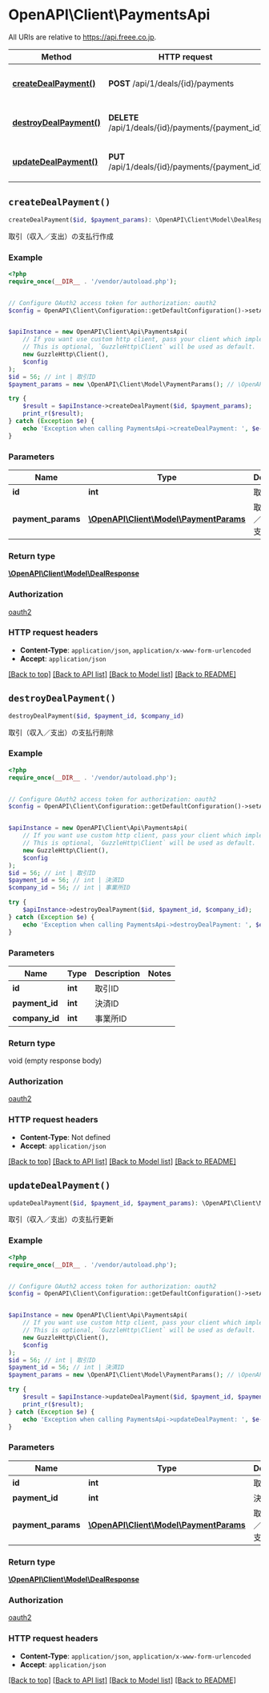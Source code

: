# OpenAPI\Client\PaymentsApi

All URIs are relative to https://api.freee.co.jp.

Method | HTTP request | Description
------------- | ------------- | -------------
[**createDealPayment()**](PaymentsApi.md#createDealPayment) | **POST** /api/1/deals/{id}/payments | 取引（収入／支出）の支払行作成
[**destroyDealPayment()**](PaymentsApi.md#destroyDealPayment) | **DELETE** /api/1/deals/{id}/payments/{payment_id} | 取引（収入／支出）の支払行削除
[**updateDealPayment()**](PaymentsApi.md#updateDealPayment) | **PUT** /api/1/deals/{id}/payments/{payment_id} | 取引（収入／支出）の支払行更新


## `createDealPayment()`

```php
createDealPayment($id, $payment_params): \OpenAPI\Client\Model\DealResponse
```

取引（収入／支出）の支払行作成

### Example

```php
<?php
require_once(__DIR__ . '/vendor/autoload.php');


// Configure OAuth2 access token for authorization: oauth2
$config = OpenAPI\Client\Configuration::getDefaultConfiguration()->setAccessToken('YOUR_ACCESS_TOKEN');


$apiInstance = new OpenAPI\Client\Api\PaymentsApi(
    // If you want use custom http client, pass your client which implements `GuzzleHttp\ClientInterface`.
    // This is optional, `GuzzleHttp\Client` will be used as default.
    new GuzzleHttp\Client(),
    $config
);
$id = 56; // int | 取引ID
$payment_params = new \OpenAPI\Client\Model\PaymentParams(); // \OpenAPI\Client\Model\PaymentParams | 取引（収入／支出）の支払行作成

try {
    $result = $apiInstance->createDealPayment($id, $payment_params);
    print_r($result);
} catch (Exception $e) {
    echo 'Exception when calling PaymentsApi->createDealPayment: ', $e->getMessage(), PHP_EOL;
}
```

### Parameters

Name | Type | Description  | Notes
------------- | ------------- | ------------- | -------------
 **id** | **int**| 取引ID |
 **payment_params** | [**\OpenAPI\Client\Model\PaymentParams**](../Model/PaymentParams.md)| 取引（収入／支出）の支払行作成 |

### Return type

[**\OpenAPI\Client\Model\DealResponse**](../Model/DealResponse.md)

### Authorization

[oauth2](../../README.md#oauth2)

### HTTP request headers

- **Content-Type**: `application/json`, `application/x-www-form-urlencoded`
- **Accept**: `application/json`

[[Back to top]](#) [[Back to API list]](../../README.md#endpoints)
[[Back to Model list]](../../README.md#models)
[[Back to README]](../../README.md)

## `destroyDealPayment()`

```php
destroyDealPayment($id, $payment_id, $company_id)
```

取引（収入／支出）の支払行削除

### Example

```php
<?php
require_once(__DIR__ . '/vendor/autoload.php');


// Configure OAuth2 access token for authorization: oauth2
$config = OpenAPI\Client\Configuration::getDefaultConfiguration()->setAccessToken('YOUR_ACCESS_TOKEN');


$apiInstance = new OpenAPI\Client\Api\PaymentsApi(
    // If you want use custom http client, pass your client which implements `GuzzleHttp\ClientInterface`.
    // This is optional, `GuzzleHttp\Client` will be used as default.
    new GuzzleHttp\Client(),
    $config
);
$id = 56; // int | 取引ID
$payment_id = 56; // int | 決済ID
$company_id = 56; // int | 事業所ID

try {
    $apiInstance->destroyDealPayment($id, $payment_id, $company_id);
} catch (Exception $e) {
    echo 'Exception when calling PaymentsApi->destroyDealPayment: ', $e->getMessage(), PHP_EOL;
}
```

### Parameters

Name | Type | Description  | Notes
------------- | ------------- | ------------- | -------------
 **id** | **int**| 取引ID |
 **payment_id** | **int**| 決済ID |
 **company_id** | **int**| 事業所ID |

### Return type

void (empty response body)

### Authorization

[oauth2](../../README.md#oauth2)

### HTTP request headers

- **Content-Type**: Not defined
- **Accept**: `application/json`

[[Back to top]](#) [[Back to API list]](../../README.md#endpoints)
[[Back to Model list]](../../README.md#models)
[[Back to README]](../../README.md)

## `updateDealPayment()`

```php
updateDealPayment($id, $payment_id, $payment_params): \OpenAPI\Client\Model\DealResponse
```

取引（収入／支出）の支払行更新

### Example

```php
<?php
require_once(__DIR__ . '/vendor/autoload.php');


// Configure OAuth2 access token for authorization: oauth2
$config = OpenAPI\Client\Configuration::getDefaultConfiguration()->setAccessToken('YOUR_ACCESS_TOKEN');


$apiInstance = new OpenAPI\Client\Api\PaymentsApi(
    // If you want use custom http client, pass your client which implements `GuzzleHttp\ClientInterface`.
    // This is optional, `GuzzleHttp\Client` will be used as default.
    new GuzzleHttp\Client(),
    $config
);
$id = 56; // int | 取引ID
$payment_id = 56; // int | 決済ID
$payment_params = new \OpenAPI\Client\Model\PaymentParams(); // \OpenAPI\Client\Model\PaymentParams | 取引（収入／支出）の支払行更新

try {
    $result = $apiInstance->updateDealPayment($id, $payment_id, $payment_params);
    print_r($result);
} catch (Exception $e) {
    echo 'Exception when calling PaymentsApi->updateDealPayment: ', $e->getMessage(), PHP_EOL;
}
```

### Parameters

Name | Type | Description  | Notes
------------- | ------------- | ------------- | -------------
 **id** | **int**| 取引ID |
 **payment_id** | **int**| 決済ID |
 **payment_params** | [**\OpenAPI\Client\Model\PaymentParams**](../Model/PaymentParams.md)| 取引（収入／支出）の支払行更新 |

### Return type

[**\OpenAPI\Client\Model\DealResponse**](../Model/DealResponse.md)

### Authorization

[oauth2](../../README.md#oauth2)

### HTTP request headers

- **Content-Type**: `application/json`, `application/x-www-form-urlencoded`
- **Accept**: `application/json`

[[Back to top]](#) [[Back to API list]](../../README.md#endpoints)
[[Back to Model list]](../../README.md#models)
[[Back to README]](../../README.md)

